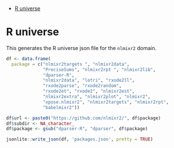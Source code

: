 
  - [R universe](#r-universe)

# R universe

This generates the R universe json file for the `nlmixr2` domain.

``` r
df <- data.frame(
  package = c("nlmixr2targets ", "nlmixr2data",
              "PreciseSums", "nlmixr2rpt ", "nlmixr2lib",
              "dparser-R", 
              "nlmixr2data", "lotri", "rxode2ll",
              "rxode2parse", "rxode2random",
              "rxode2et", "rxode2", "nlmixr2est",
              "nlmixr2extra", "nlmixr2plot", "nlmixr2",
              "xpose.nlmixr2", "nlmixr2targets", "nlmixr2rpt",
              "babelmixr2"))

df$url <- paste0("https://github.com/nlmixr2/", df$package)
df$subdir <- NA_character_
df$package <- gsub("dparser-R", "dparser", df$package)

jsonlite::write_json(df, 'packages.json', pretty = TRUE)
```
